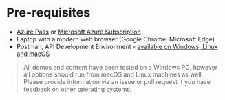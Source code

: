 # Pre-requisites

- [Azure Pass](https://www.microsoftazurepass.com/) or [Microsoft Azure Subscription](https://azure.microsoft.com/en-gb/free/?WT.mc_id=gaic-github-heboelma)
- Laptop with a modern web browser (Google Chrome, Microsoft Edge)
- Postman, API Development Environment - [available on Windows, Linux and macOS](https://www.getpostman.com/)

> All demos and content have been tested on a Windows PC, however all options should run from macOS and Linux machines as well. Please provide information via an issue or pull request if you have feedback on other operating systems.

